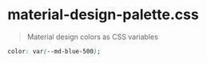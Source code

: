 # material-design-palette.css

> Material design colors as CSS variables

```css
color: var(--md-blue-500);
```
